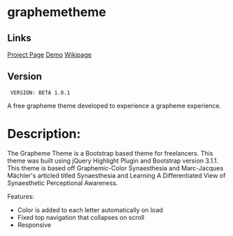 # graphemetheme

## Links
[Project Page](https://carlosvegame.github.io/Grapheme-HTML-Theme/)
[Demo](https://htmlpreview.github.io/?https://github.com/CarlosVegaMe/Grapheme-HTML-Theme/blob/master/index.html)
[Wikipage](https://github.com/CarlosVegaMe/Grapheme-HTML-Theme/wiki)

## Version
     VERSION: BETA 1.0.1

A free grapheme theme developed to experience a grapheme experience.


# Description:

The Grapheme Theme is a Bootstrap based theme for freelancers. This theme was built using jQuery Highlight Plugin and Bootstrap version 3.1.1. This theme is based off Graphemic-Color Synaesthesia and Marc-Jacques Mächler's articled titled Synaesthesia and Learning A Differentiated View of Synaesthetic Perceptional Awareness.


Features:

- Color is added to each letter automatically on load
- Fixed top navigation that collapses on scroll
- Responsive
